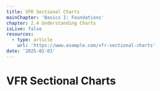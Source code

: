 ```yaml
---
title: VFR Sectional Charts
mainChapter: 'Basics I: Foundations'
chapter: 2.4 Understanding Charts
isLive: false
resources:
  - type: article
    url: 'https://www.example.com/vfr-sectional-charts'
date: '2025-01-03'
---
```


# VFR Sectional Charts
